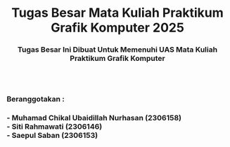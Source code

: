 <h1 align="center">Tugas Besar Mata Kuliah Praktikum Grafik Komputer 2025</h1>
<h3 align="center">Tugas Besar Ini Dibuat Untuk Memenuhi UAS Mata Kuliah Praktikum Grafik Komputer</h3>
<br><br>
<h3 align="left">Beranggotakan : <h3>
<p align="left">- Muhamad Chikal Ubaidillah Nurhasan (2306158)<br>- Siti Rahmawati (2306146)<br>- Saepul Saban (2306153)</p>





